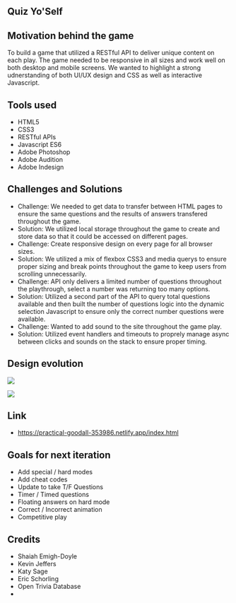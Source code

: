 ## Quiz Yo'Self 


## Motivation behind the game 
To build a game that utilized a RESTful API to deliver unique content on each play. The game needed to be responsive in all sizes and work well on both desktop and mobile screens. We wanted to highlight a strong udnerstanding of both UI/UX design and CSS as well as interactive Javascript. 

## Tools used 
* HTML5
* CSS3
* RESTful APIs
* Javascript ES6
* Adobe Photoshop
* Adobe Audition
* Adobe Indesign

## Challenges and Solutions
* Challenge: We needed to get data to transfer between HTML pages to ensure the same questions and the results of answers transfered throughout the game. 
* Solution: We utilized local storage throughout the game to create and store data so that it could be accessed on different pages. 
* Challenge: Create responsive design on every page for all browser sizes.
* Solution: We utilized a mix of flexbox CSS3 and media querys to ensure proper sizing and break points throughout the game to keep users from scrolling unnecessarily. 
* Challenge: API only delivers a limited number of questions throughout the playthrough, select a number was returning too many options. 
* Solution: Utilized a second part of the API to query total questions available and then built the number of questions logic into the dynamic selection Javascript to ensure only the correct number questions were available.
* Challenge: Wanted to add sound to the site throughout the game play. 
* Solution: Utilized event handlers and timeouts to proprely manage async between clicks and sounds on the stack to ensure proper timing. 


## Design evolution
![](/ReadmePNG/design.png)


![](/ReadmePNG/final_design.png)


## Link
* https://practical-goodall-353986.netlify.app/index.html

## Goals for next iteration 
* Add special / hard modes
* Add cheat codes
* Update to take T/F Questions
* Timer / Timed questions
* Floating answers on hard mode
* Correct / Incorrect animation
* Competitive play

## Credits
* Shaiah Emigh-Doyle
* Kevin Jeffers
* Katy Sage
* Eric Schorling
* Open Trivia Database
* 